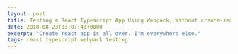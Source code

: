 ```yaml
---
layout: post
title: Testing a React Typescript App Using Webpack, Without create-react-app
date: 2018-08-23T03:07:43+0000
excerpt: "Create react app is all over. I'm everywhere else."
tags: react typescript webpack testing
---
```



